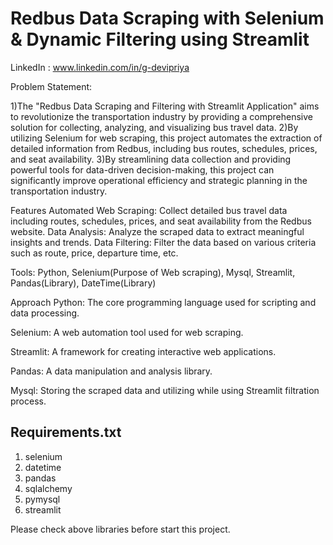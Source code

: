 # Redbus Data Scraping with Selenium & Dynamic Filtering using Streamlit
LinkedIn : www.linkedin.com/in/g-devipriya

Problem Statement:

1)The "Redbus Data Scraping and Filtering with Streamlit Application" aims to revolutionize the transportation industry by providing a comprehensive solution for collecting, analyzing, and visualizing bus travel data. 2)By utilizing Selenium for web scraping, this project automates the extraction of detailed information from Redbus, including bus routes, schedules, prices, and seat availability. 3)By streamlining data collection and providing powerful tools for data-driven decision-making, this project can significantly improve operational efficiency and strategic planning in the transportation industry.

Features Automated Web Scraping: Collect detailed bus travel data including routes, schedules, prices, and seat availability from the Redbus website. Data Analysis: Analyze the scraped data to extract meaningful insights and trends. Data Filtering: Filter the data based on various criteria such as route, price, departure time, etc.

Tools: Python, Selenium(Purpose of Web scraping), Mysql, Streamlit, Pandas(Library), DateTime(Library)

Approach Python: The core programming language used for scripting and data processing.

Selenium: A web automation tool used for web scraping.

Streamlit: A framework for creating interactive web applications.

Pandas: A data manipulation and analysis library.

Mysql: Storing the scraped data and utilizing while using Streamlit filtration process.

## Requirements.txt

1. selenium
2. datetime
3. pandas
4. sqlalchemy
5. pymysql
6. streamlit

Please check above libraries before start this project.
